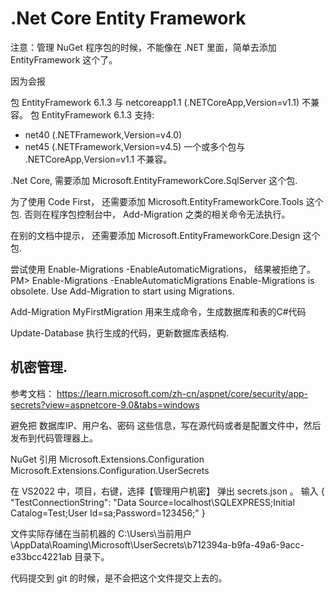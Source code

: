 # .Net Core Entity Framework 


注意：管理 NuGet 程序包的时候，不能像在 .NET 里面，简单去添加 EntityFramework 这个了。

因为会报

包 EntityFramework 6.1.3 与 netcoreapp1.1 (.NETCoreApp,Version=v1.1) 不兼容。 包 EntityFramework 6.1.3 支持:
  - net40 (.NETFramework,Version=v4.0)
  - net45 (.NETFramework,Version=v4.5)
一个或多个包与 .NETCoreApp,Version=v1.1 不兼容。

.Net Core, 需要添加 Microsoft.EntityFrameworkCore.SqlServer 这个包.

为了使用 Code First， 还需要添加 Microsoft.EntityFrameworkCore.Tools 这个包.
否则在程序包控制台中， Add-Migration 之类的相关命令无法执行。

在别的文档中提示， 还需要添加  Microsoft.EntityFrameworkCore.Design 这个包.


尝试使用 Enable-Migrations -EnableAutomaticMigrations， 结果被拒绝了。
PM> Enable-Migrations -EnableAutomaticMigrations
Enable-Migrations is obsolete. Use Add-Migration to start using Migrations.


Add-Migration MyFirstMigration
用来生成命令，生成数据库和表的C#代码

Update-Database
执行生成的代码，更新数据库表结构.





## 机密管理.

参考文档：
https://learn.microsoft.com/zh-cn/aspnet/core/security/app-secrets?view=aspnetcore-9.0&tabs=windows

避免把 数据库IP、用户名、密码 这些信息，写在源代码或者是配置文件中，然后发布到代码管理器上。


NuGet 引用
Microsoft.Extensions.Configuration
Microsoft.Extensions.Configuration.UserSecrets


在 VS2022 中，项目，右键，选择【管理用户机密】
弹出 secrets.json 。
输入
{
  "TestConnectionString": "Data Source=localhost\SQLEXPRESS;Initial Catalog=Test;User Id=sa;Password=123456;"
}

文件实际存储在当前机器的
C:\Users\当前用户\AppData\Roaming\Microsoft\UserSecrets\b712394a-b9fa-49a6-9acc-e33bcc4221ab
目录下。

代码提交到 git 的时候，是不会把这个文件提交上去的。




